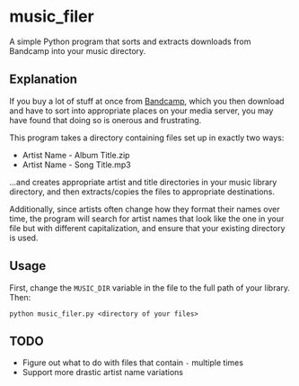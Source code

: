 # music_filer
A simple Python program that sorts and extracts downloads from Bandcamp into your music directory.

## Explanation
If you buy a lot of stuff at once from [Bandcamp](https://www.bandcamp.com), which you then download and have to sort into appropriate places on your media server, you may have found that doing so is onerous and frustrating.

This program takes a directory containing files set up in exactly two ways:

* Artist Name - Album Title.zip
* Artist Name - Song Title.mp3

...and creates appropriate artist and title directories in your music library directory, and then extracts/copies the files to appropriate destinations.

Additionally, since artists often change how they format their names over time, the program will search for artist names that look like the one in your file but with different capitalization, and ensure that your existing directory is used.

## Usage
First, change the `MUSIC_DIR` variable in the file to the full path of your library.
Then:

    python music_filer.py <directory of your files>

## TODO

* Figure out what to do with files that contain ` - ` multiple times
* Support more drastic artist name variations
